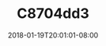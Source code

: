 ---
title: C8704dd3
date: 2018-01-19T20:01:01-08:00
draft: false
location: Cave Junction, OR
img_url: https://d17enza3bfujl8.cloudfront.net/c8704dd3.jpg
original_fn: ""
tags:
- Cave Junction, OR
- trees

---